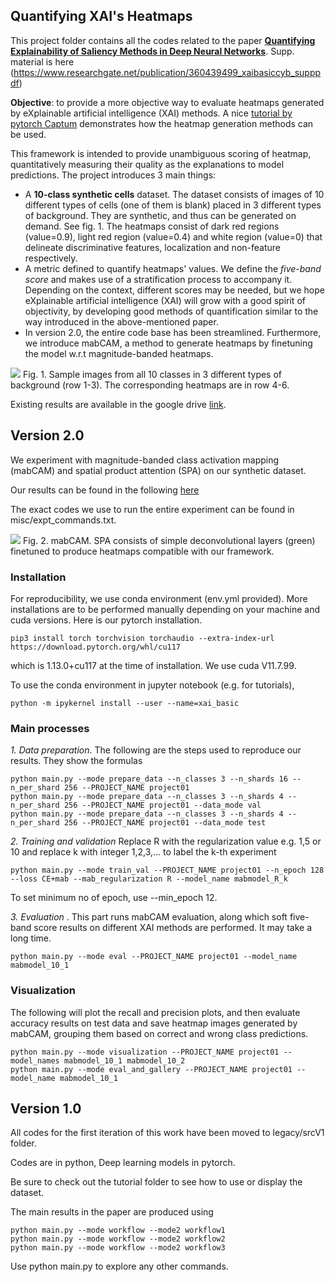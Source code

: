 
## Quantifying XAI's Heatmaps
This project folder contains all the codes related to the paper [**Quantifying Explainability of Saliency Methods in Deep Neural Networks**](https://arxiv.org/abs/2009.02899). Supp. material is here (https://www.researchgate.net/publication/360439499_xaibasiccyb_supppdf)

**Objective**: to provide a more objective way to evaluate heatmaps generated by eXplainable artificial intelligence (XAI) methods. A nice [tutorial by pytorch Captum](https://captum.ai/tutorials/Resnet_TorchVision_Interpret) demonstrates how the heatmap generation methods can be used. 

This framework is intended to provide unambiguous scoring of heatmap, quantitatively measuring their quality as the explanations to model predictions. The project introduces 3 main things:
* A **10-class synthetic cells** dataset. The dataset consists of images of 10 different types of cells (one of them is blank) placed in 3 different types of background. They are synthetic, and thus can be generated on demand. See fig. 1. The heatmaps consist of dark red regions (value=0.9), light red region (value=0.4) and white region (value=0) that delineate discriminative features, localization and non-feature respectively. 
* A metric defined to quantify heatmaps' values. We define the *five-band score* and makes use of a stratification process to accompany it. Depending on the context, different scores may be needed, but we hope eXplainable artificial intelligence (XAI) will grow with a good spirit of objectivity, by developing good methods of quantification similar to the way introduced in the above-mentioned paper.
* In version 2.0, the entire code base has been streamlined. Furthermore, we introduce mabCAM, a method to generate heatmaps by finetuning the model w.r.t magnitude-banded heatmaps.


![](https://drive.google.com/uc?export=view&id=1GjHAn62ahfeBOaRoxcVMOwpMuQP7nFN2)
Fig. 1. Sample images from all 10 classes in 3 different types of background (row 1-3). The corresponding heatmaps are in row 4-6.


Existing results are available in the google drive <a href="https://drive.google.com/drive/folders/1H6XfJkdDj-V_T3hnHZZFyoiKoOam3ttM?usp=share_link">link</a>.


## Version 2.0

We experiment with magnitude-banded class activation mapping (mabCAM) and spatial product attention (SPA) on our synthetic dataset. 

Our results can be found in the following <a href="https://drive.google.com/drive/folders/1ap0lYjWf2BbiaLZuu1vTQz4NAvvijePw?usp=share_link">here</a>

The exact codes we use to run the entire experiment can be found in misc/expt_commands.txt.

![](https://drive.google.com/uc?export=view&id=1CcwX-pVVE-SzyGNYymC-MzDx8YuX0nGd)
Fig. 2. mabCAM. SPA consists of simple deconvolutional layers (green) finetuned to produce heatmaps compatible with our framework.


### Installation
For reproducibility, we use conda environment (env.yml provided). More installations are to be performed manually depending on your machine and cuda versions. Here is our pytorch installation.

```
pip3 install torch torchvision torchaudio --extra-index-url https://download.pytorch.org/whl/cu117
```
which is 1.13.0+cu117 at the time of installation. We use cuda V11.7.99.

To use the conda environment in jupyter notebook (e.g. for tutorials), 
```
python -m ipykernel install --user --name=xai_basic
```


### Main processes
*1. Data preparation*. The following are the steps used to reproduce our results. They show the formulas
```
python main.py --mode prepare_data --n_classes 3 --n_shards 16 --n_per_shard 256 --PROJECT_NAME project01
python main.py --mode prepare_data --n_classes 3 --n_shards 4 --n_per_shard 256 --PROJECT_NAME project01 --data_mode val
python main.py --mode prepare_data --n_classes 3 --n_shards 4 --n_per_shard 256 --PROJECT_NAME project01 --data_mode test
```

*2. Training and validation*
Replace R with the regularization value e.g. 1,5 or 10 and replace k with integer 1,2,3,... to label the k-th experiment
```
python main.py --mode train_val --PROJECT_NAME project01 --n_epoch 128 --loss CE+mab --mab_regularization R --model_name mabmodel_R_k 
```
To set minimum no of epoch, use --min_epoch 12.

*3. Evaluation* . This part runs mabCAM evaluation, along which soft five-band score results on different XAI methods are performed. It may take a long time.
```
python main.py --mode eval --PROJECT_NAME project01 --model_name mabmodel_10_1
```

### Visualization
The following will plot the recall and precision plots, and then evaluate accuracy results on test data and save heatmap images generated by mabCAM, grouping them based on correct and wrong class predictions. 
```
python main.py --mode visualization --PROJECT_NAME project01 --model_names mabmodel_10_1 mabmodel_10_2
python main.py --mode eval_and_gallery --PROJECT_NAME project01 --model_name mabmodel_10_1
```

## Version 1.0
All codes for the first iteration of this work have been moved to legacy/srcV1 folder. 

Codes are in python, Deep learning models in pytorch.

Be sure to check out the tutorial folder to see how to use or display the dataset.

The main results in the paper are produced using 
```
python main.py --mode workflow --mode2 workflow1
python main.py --mode workflow --mode2 workflow2
python main.py --mode workflow --mode2 workflow3
```
Use python main.py to explore any other commands.
